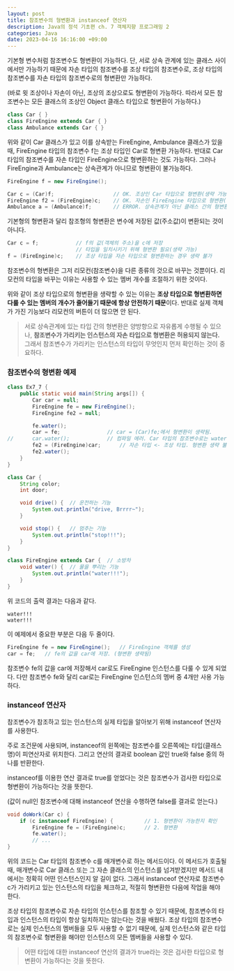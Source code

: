 ```yaml
---
layout: post
title: 참조변수의 형변환과 instanceof 연산자
description: Java의 정석 기초편 ch. 7 객체지향 프로그래밍 2
categories: Java
date: 2023-04-16 16:16:00 +09:00
---
```

기본형 변수처럼 참조변수도 형변환이 가능하다. 단, 서로 상속 관계에 있는 클래스 사이에서만 가능하기 때문에 자손 타입의 참조변수를 조상 타입의 참조변수로, 조상 타입의 참조변수를 자손 타입의 참조변수로의 형변환만 가능하다. 

(바로 윗 조상이나 자손이 아닌, 조상의 조상으로도 형변환이 가능하다. 따라서 모든 참조변수는 모든 클래스의 조상인 Object 클래스 타입으로 형변환이 가능하다.)

```java
class Car { }
class FireEngine extends Car { }
class Ambulance extends Car { }
```

위와 같이 Car 클래스가 있고 이를 상속받는 FireEngine, Ambulance 클래스가 있을 때, FireEngine 타입의 참조변수 f는 조상 타입인 Car로 형변환 가능하다. 반대로 Car 타입의 참조변수를 자손 타입인 FireEngine으로 형변환하는 것도 가능하다. 그러나 FireEngine과 Ambulance는 상속관계가 아니므로 형변환이 불가능하다. 

```java
FireEngine f = new FireEngine();

Car c = (Car)f;                   // OK. 조상인 Car 타입으로 형변환(생략 가능)
FireEngine f2 = (FireEngine)c;    // OK. 자손인 FireEngine 타입으로 형변환(생략 불가)
Ambulance a = (Ambulance)f;       // ERROR. 상속관계가 아닌 클래스 간의 형변환 불가
```

기본형의 형변환과 달리 참조형의 형변환은 변수에 저장된 값(주소값)이 변환되는 것이 아니다.

```java
Car c = f;            // f의 값(객체의 주소)을 c에 저장
                      // 타입을 일치시키기 위해 형변환 필요(생략 가능)
f = (FireEngine)c;    // 조상 타입을 자손 타입으로 형변환하는 경우 생략 불가
```

참조변수의 형변환은 그저 리모컨(참조변수)을 다른 종류의 것으로 바꾸는 것뿐이다. 리모컨의 타입을 바꾸는 이유는 사용할 수 있는 멤버 개수를 조절하기 위한 것이다.

위와 같이 조상 타입으로의 형변환을 생략할 수 있는 이유는 **조상 타입으로 형변환하면 다룰 수 있는 멤버의 개수가 줄어들기 때문에 항상 안전하기 때문**이다. 반대로 실제 객체가 가진 기능보다 리모컨의 버튼이 더 많으면 안 된다.

> 서로 상속관계에 있는 타입 간의 형변환은 양방향으로 자유롭게 수행될 수 있으나, **참조변수가 가리키는 인스턴스의 자손 타입으로 형변환은 허용되지 않는다.**
> 그래서 참조변수가 가리키는 인스턴스의 타입이 무엇인지 먼저 확인하는 것이 중요하다.


### 참조변수의 형변환 예제

```java
class Ex7_7 {
	public static void main(String args[]) {
		Car car = null;
		FireEngine fe = new FireEngine();
		FireEngine fe2 = null;

		fe.water();
		car = fe;    			// car = (Car)fe;에서 형변환이 생략됨. 
//		car.water();			// 컴파일 에러. Car 타입의 참조변수로는 water()를 호출할 수 없다. 
		fe2 = (FireEngine)car;		// 자손 타입 <- 조상 타입. 형변환 생략 불가 
		fe2.water();
	}
}

class Car {
	String color;
	int door;

	void drive() { 	// 운전하는 기능 
		System.out.println("drive, Brrrr~");
	}

	void stop() {  	// 멈추는 기능 	
		System.out.println("stop!!!");	
	}
}

class FireEngine extends Car {	// 소방차 
	void water() {	// 물을 뿌리는 기능 
		System.out.println("water!!!");
	}
}
```

위 코드의 출력 결과는 다음과 같다.

```
water!!!
water!!!
```

이 예제에서 중요한 부분은 다음 두 줄이다.

```java
FireEngine fe = new FireEngine();   // FireEngine 객체를 생성
car = fe;   // fe의 값을 car에 저장. (형변환 생략됨)
```

참조변수 fe의 값을 car에 저장해서 car로도 FireEngine 인스턴스를 다룰 수 있게 되었다. 다만 참조변수 fe와 달리 car로는 FireEngine 인스턴스의 멤버 중 4개만 사용 가능하다.


### instanceof 연산자

참조변수가 참조하고 있는 인스턴스의 실제 타입을 알아보기 위해 instanceof 연산자를 사용한다.

주로 조건문에 사용되며, instanceof의 왼쪽에는 참조변수를 오른쪽에는 타입(클래스명)이 피연산자로 위치한다. 그리고 연산의 결과로 boolean 값인 true와 false 중의 하나를 반환한다.

instanceof를 이용한 연산 결과로 true를 얻었다는 것은 참조변수가 검사한 타입으로 형변환이 가능하다는 것을 뜻한다.

(값이 null인 참조변수에 대해 instanceof 연산을 수행하면 false를 결과로 얻는다.)

```java
void doWork(Car c) {
	if (c instanceof FireEngine) {			// 1. 형변환이 가능한지 확인
		FireEngine fe = (FireEngine)c;		// 2. 형변환
		fe.water();
		// ...
}
```

위의 코드는 Car 타입의 참조변수 c를 매개변수로 하는 메서드이다. 이 메서드가 호출될 때, 매개변수로 Car 클래스 또는 그 자손 클래스의 인스턴스를 넘겨받겠지만 메서드 내에서는 정확히 어떤 인스턴스인지 알 길이 없다. 그래서 instanceof 연산자로 참조변수 c가 가리키고 있는 인스턴스의 타입을 체크하고, 적절히 형변환한 다음에 작업을 해야 한다. 

조상 타입의 참조변수로 자손 타입의 인스턴스를 참조할 수 있기 때문에, 참조변수의 타입과 인스턴스의 타입이 항상 일치하지는 않는다는 것을 배웠다. 조상 타입의 참조변수로는 실제 인스턴스의 멤버들을 모두 사용할 수 없기 때문에, 실제 인스턴스와 같은 타입의 참조변수로 형변환을 해야만 인스턴스의 모든 멤버들을 사용할 수 있다.

> 어떤 타입에 대한 instanceof 연산의 결과가 true라는 것은 검사한 타입으로 형변환이 가능하다는 것을 뜻한다.
